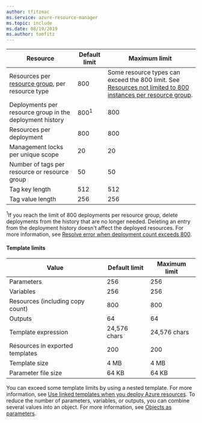 ```yaml
---
author: tfitzmac
ms.service: azure-resource-manager
ms.topic: include
ms.date: 08/19/2019	
ms.author: tomfitz
---
```

| Resource | Default limit | Maximum limit |
| --- | --- | --- |
| Resources per [resource group](../articles/azure-resource-manager/resource-group-overview.md#resource-groups), per resource type |800 |Some resource types can exceed the 800 limit. See [Resources not limited to 800 instances per resource group](../articles/azure-resource-manager/resources-without-rg-limit.md). |
| Deployments per resource group in the deployment history |800<sup>1</sup> |800 |
| Resources per deployment |800 |800 |
| Management locks per unique scope |20 |20 |
| Number of tags per resource or resource group |50 |50 |
| Tag key length |512 |512 |
| Tag value length |256 |256 |

<sup>1</sup>If you reach the limit of 800 deployments per resource group, delete deployments from the history that are no longer needed. Deleting an entry from the deployment history doesn't affect the deployed resources. For more information, see [Resolve error when deployment count exceeds 800](../articles/azure-resource-manager/deployment-quota-exceeded.md).

#### Template limits

| Value | Default limit | Maximum limit |
| --- | --- | --- |
| Parameters |256 |256 |
| Variables |256 |256 |
| Resources (including copy count) |800 |800 |
| Outputs |64 |64 |
| Template expression |24,576 chars |24,576 chars |
| Resources in exported templates |200 |200 | 
| Template size |4 MB |4 MB |
| Parameter file size |64 KB |64 KB |

You can exceed some template limits by using a nested template. For more information, see [Use linked templates when you deploy Azure resources](../articles/azure-resource-manager/resource-group-linked-templates.md). To reduce the number of parameters, variables, or outputs, you can combine several values into an object. For more information, see [Objects as parameters](../articles/azure-resource-manager/resource-manager-objects-as-parameters.md).
